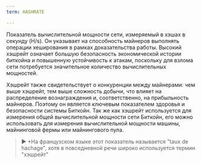 ```yaml
---
term: HASHRATE

---
```

Показатель вычислительной мощности сети, измеряемый в хэшах в секунду (H/s). Он указывает на способность майнеров выполнять операции хеширования в рамках доказательства работы. Высокий хэшрейт означает большую безопасность экономической истории биткойна и повышенную устойчивость к атакам, поскольку для взлома сети потребуется значительное количество вычислительных мощностей.

Хэшрейт также свидетельствует о конкуренции между майнерами: чем выше хэшрейт, тем выше сложность добычи, что влияет на распределение вознаграждения и, соответственно, на прибыльность майнеров. Поэтому он является ключевым показателем здоровья и безопасности системы Биткойн. Так же как хэшрейт используется для измерения общей вычислительной мощности сети Биткойн, его можно использовать для измерения вычислительной мощности машины, майнинговой фермы или майнингового пула.

> ► *На французском языке этот показатель называется "taux de hachage", хотя в повседневной речи широко используется термин "хэшрейт"